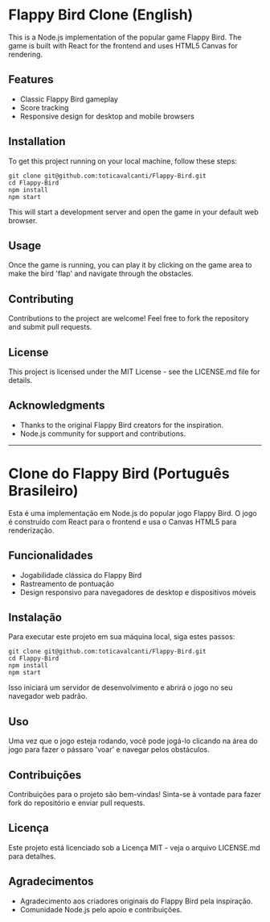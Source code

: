 # Flappy Bird Clone (English)

This is a Node.js implementation of the popular game Flappy Bird. The game is built with React for the frontend and uses HTML5 Canvas for rendering.

## Features

- Classic Flappy Bird gameplay
- Score tracking
- Responsive design for desktop and mobile browsers

## Installation

To get this project running on your local machine, follow these steps:

```
git clone git@github.com:toticavalcanti/Flappy-Bird.git
cd Flappy-Bird
npm install
npm start
```

This will start a development server and open the game in your default web browser.

## Usage

Once the game is running, you can play it by clicking on the game area to make the bird 'flap' and navigate through the obstacles.

## Contributing

Contributions to the project are welcome! Feel free to fork the repository and submit pull requests.

## License

This project is licensed under the MIT License - see the LICENSE.md file for details.

## Acknowledgments

- Thanks to the original Flappy Bird creators for the inspiration.
- Node.js community for support and contributions.

---

# Clone do Flappy Bird (Português Brasileiro)

Esta é uma implementação em Node.js do popular jogo Flappy Bird. O jogo é construído com React para o frontend e usa o Canvas HTML5 para renderização.

## Funcionalidades

- Jogabilidade clássica do Flappy Bird
- Rastreamento de pontuação
- Design responsivo para navegadores de desktop e dispositivos móveis

## Instalação

Para executar este projeto em sua máquina local, siga estes passos:

```
git clone git@github.com:toticavalcanti/Flappy-Bird.git
cd Flappy-Bird
npm install
npm start
```

Isso iniciará um servidor de desenvolvimento e abrirá o jogo no seu navegador web padrão.

## Uso

Uma vez que o jogo esteja rodando, você pode jogá-lo clicando na área do jogo para fazer o pássaro 'voar' e navegar pelos obstáculos.

## Contribuições

Contribuições para o projeto são bem-vindas! Sinta-se à vontade para fazer fork do repositório e enviar pull requests.

## Licença

Este projeto está licenciado sob a Licença MIT - veja o arquivo LICENSE.md para detalhes.

## Agradecimentos

- Agradecimento aos criadores originais do Flappy Bird pela inspiração.
- Comunidade Node.js pelo apoio e contribuições.
